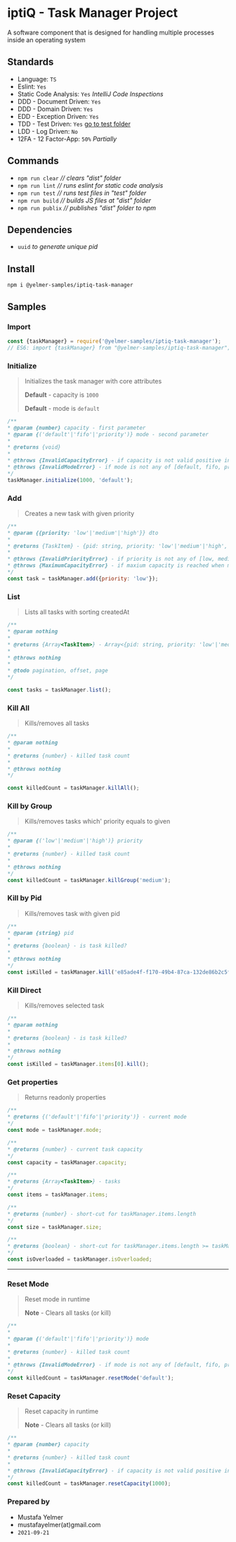 # iptiQ - Task Manager Project

A software component that is designed for handling multiple processes inside an operating system

## Standards
- Language: `TS`
- Eslint: `Yes`
- Static Code Analysis: `Yes` *IntelliJ Code Inspections*
- DDD - Document Driven: `Yes`
- DDD - Domain Driven: `Yes`
- EDD - Exception Driven: `Yes`
- TDD - Test Driven: `Yes` [go to test folder](./test/)
- LDD - Log Driven: `No`
- 12FA - 12 Factor-App: `50%` *Partially*

## Commands
- ``npm run clear`` *// clears "dist" folder*
- ``npm run lint`` *// runs eslint for static code analysis*
- ``npm run test`` *// runs test files in "test" folder*
- ``npm run build`` *// builds JS files at "dist" folder*
- ``npm run publix`` *// publishes "dist" folder to npm*

## Dependencies
- ``uuid`` *to generate unique pid*

## Install
``npm i @yelmer-samples/iptiq-task-manager``

## Samples

### Import
````javascript
const {taskManager} = require('@yelmer-samples/iptiq-task-manager');
// ES6: import {taskManager} from "@yelmer-samples/iptiq-task-manager";
````

### Initialize
> Initializes the task manager with core attributes
>
> **Default** - capacity is `1000`
>
> **Default** - mode is `default`
>
````javascript
/**
* @param {number} capacity - first parameter
* @param {('default'|'fifo'|'priority')} mode - second parameter
* 
* @returns {void}
* 
* @throws {InvalidCapacityError} - if capacity is not valid positive integer
* @throws {InvalidModeError} - if mode is not any of [default, fifo, priority]
*/
taskManager.initialize(1000, 'default');
````

### Add
> Creates a new task with given priority
>
````javascript
/**
* @param {{priority: 'low'|'medium'|'high'}} dto
* 
* @returns {TaskItem} - {pid: string, priority: 'low'|'medium'|'high', createdAt: number}
* 
* @throws {InvalidPriorityError} - if priority is not any of [low, medium, high]
* @throws {MaximumCapacityError} - if maxium capacity is reached when mode:default
*/
const task = taskManager.add({priority: 'low'});
````

### List
> Lists all tasks with sorting createdAt
>
````javascript
/**
* @param nothing
* 
* @returns {Array<TaskItem>} - Array<{pid: string, priority: 'low'|'medium'|'high', createdAt: number}>
* 
* @throws nothing
* 
* @todo pagination, offset, page 
*/

const tasks = taskManager.list();
````

### Kill All
> Kills/removes all tasks
>
````javascript
/**
* @param nothing
* 
* @returns {number} - killed task count
* 
* @throws nothing
*/

const killedCount = taskManager.killAll();
````

### Kill by Group
> Kills/removes tasks which' priority equals to given
>
````javascript
/**
* @param {('low'|'medium'|'high')} priority
* 
* @returns {number} - killed task count
* 
* @throws nothing
*/
const killedCount = taskManager.killGroup('medium');
````

### Kill by Pid
> Kills/removes task with given pid
>
````javascript
/**
* @param {string} pid
* 
* @returns {boolean} - is task killed?
* 
* @throws nothing
*/
const isKilled = taskManager.kill('e85ade4f-f170-49b4-87ca-132de86b2c5f');
````

### Kill Direct
> Kills/removes selected task
>
````javascript
/**
* @param nothing
* 
* @returns {boolean} - is task killed?
* 
* @throws nothing
*/
const isKilled = taskManager.items[0].kill();
````

### Get properties
> Returns readonly properties
>
````javascript
/**
* @returns {('default'|'fifo'|'priority')} - current mode
*/
const mode = taskManager.mode;

/**
* @returns {number} - current task capacity
*/
const capacity = taskManager.capacity;

/**
* @returns {Array<TaskItem>} - tasks
*/
const items = taskManager.items;

/**
* @returns {number} - short-cut for taskManager.items.length 
*/
const size = taskManager.size;

/**
* @returns {boolean} - short-cut for taskManager.items.length >= taskManager.capacity
*/
const isOverloaded = taskManager.isOverloaded;
````

---

### Reset Mode
> Reset mode in runtime
>
> **Note** - Clears all tasks (or kill)
>
````javascript
/**
* 
* @param {('default'|'fifo'|'priority')} mode
* 
* @returns {number} - killed task count
* 
* @throws {InvalidModeError} - if mode is not any of [default, fifo, priority]
*/
const killedCount = taskManager.resetMode('default');
````

### Reset Capacity
> Reset capacity in runtime
>
> **Note** - Clears all tasks (or kill)
>

````javascript
/**
* @param {number} capacity
* 
* @returns {number} - killed task count
* 
* @throws {InvalidCapacityError} - if capacity is not valid positive integer
*/
const killedCount = taskManager.resetCapacity(1000);
````

### Prepared by
- Mustafa Yelmer
- mustafayelmer(at)gmail.com
- `2021-09-21`